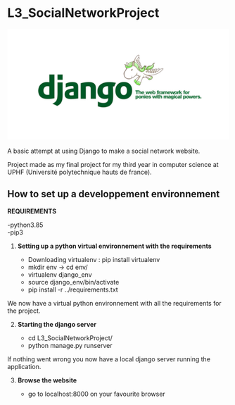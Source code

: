 # L3_SocialNetworkProject

![Texte alternatif](./Screenshots/banner.png "Banner")

A basic attempt at using Django to make a social network website.

Project made as my final project for my third year in computer science at UPHF (Université polytechnique hauts de france).

## How to set up a developpement environnement

  **REQUIREMENTS**
  
  -python3.85 <br>
  -pip3
  
 1. **Setting up a python virtual environnement with the requirements**
 
    * Downloading virtualenv : pip install virtualenv
    * mkdir env -> cd env/
    * virtualenv django_env
    * source django_env/bin/activate
    * pip install -r ../requirements.txt
    
We now have a virtual python environnement with all the requirements for the project.
    
2. **Starting the django server** 

    * cd L3_SocialNetworkProject/
    * python manage.py runserver
    
If nothing went wrong you now have a local django server running the application.
    
3. **Browse the website**

    * go to localhost:8000 on your favourite browser
   
  
